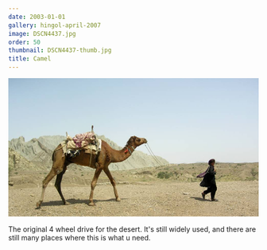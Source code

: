 ```yaml
---
date: 2003-01-01
gallery: hingol-april-2007
image: DSCN4437.jpg
order: 50
thumbnail: DSCN4437-thumb.jpg
title: Camel
---
```


![Camel](./DSCN4437.jpg)

The original 4 wheel drive for the desert. It's still widely used, and there are still many places where this is what u need.